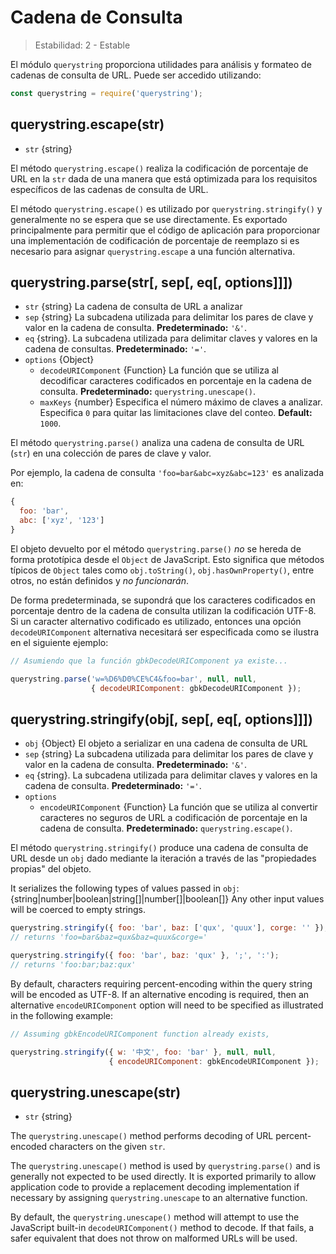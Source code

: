 # Cadena de Consulta

<!--introduced_in=v0.10.0-->

> Estabilidad: 2 - Estable

<!--name=querystring-->

El módulo `querystring` proporciona utilidades para análisis y formateo de cadenas de consulta de URL. Puede ser accedido utilizando:

```js
const querystring = require('querystring');
```

## querystring.escape(str)

<!-- YAML
added: v0.1.25
-->

* `str` {string}

El método `querystring.escape()` realiza la codificación de porcentaje de URL en la `str` dada de una manera que está optimizada para los requisitos específicos de las cadenas de consulta de URL.

El método `querystring.escape()` es utilizado por `querystring.stringify()` y generalmente no se espera que se use directamente. Es exportado principalmente para permitir que el código de aplicación para proporcionar una implementación de codificación de porcentaje de reemplazo si es necesario para asignar `querystring.escape` a una función alternativa.

## querystring.parse(str[, sep[, eq[, options]]])

<!-- YAML
added: v0.1.25
changes:

  - version: v8.0.0
    pr-url: https://github.com/nodejs/node/pull/10967
    description: Multiple empty entries are now parsed correctly (e.g. `&=&=`).
  - version: v6.0.0
    pr-url: https://github.com/nodejs/node/pull/6055
    description: The returned object no longer inherits from `Object.prototype`.
  - version: v6.0.0, v4.2.4
    pr-url: https://github.com/nodejs/node/pull/3807
    description: The `eq` parameter may now have a length of more than `1`.
-->

* `str` {string} La cadena de consulta de URL a analizar
* `sep` {string} La subcadena utilizada para delimitar los pares de clave y valor en la cadena de consulta. **Predeterminado:** `'&'`.
* `eq` {string}. La subcadena utilizada para delimitar claves y valores en la cadena de consultas. **Predeterminado:** `'='`.
* `options` {Object} 
  * `decodeURIComponent` {Function} La función que se utiliza al decodificar caracteres codificados en porcentaje en la cadena de consulta. **Predeterminado:** `querystring.unescape()`.
  * `maxKeys` {number} Especifica el número máximo de claves a analizar. Especifica `0` para quitar las limitaciones clave del conteo. **Default:** `1000`.

El método `querystring.parse()` analiza una cadena de consulta de URL (`str`) en una colección de pares de clave y valor.

Por ejemplo, la cadena de consulta `'foo=bar&abc=xyz&abc=123'` es analizada en:

<!-- eslint-skip -->

```js
{
  foo: 'bar',
  abc: ['xyz', '123']
}
```

El objeto devuelto por el método `querystring.parse()` *no* se hereda de forma prototípica desde el `Object` de JavaScript. Esto significa que métodos típicos de `Object` tales como `obj.toString()`, `obj.hasOwnProperty()`, entre otros, no están definidos y *no funcionarán*.

De forma predeterminada, se supondrá que los caracteres codificados en porcentaje dentro de la cadena de consulta utilizan la codificación UTF-8. Si un caracter alternativo codificado es utilizado, entonces una opción `decodeURIComponent` alternativa necesitará ser especificada como se ilustra en el siguiente ejemplo:

```js
// Asumiendo que la función gbkDecodeURIComponent ya existe...

querystring.parse('w=%D6%D0%CE%C4&foo=bar', null, null,
                  { decodeURIComponent: gbkDecodeURIComponent });
```

## querystring.stringify(obj[, sep[, eq[, options]]])

<!-- YAML
added: v0.1.25
-->

* `obj` {Object} El objeto a serializar en una cadena de consulta de URL
* `sep` {string} La subcadena utilizada para delimitar los pares de clave y valor en la cadena de consulta. **Predeterminado:** `'&'`.
* `eq` {string}. La subcadena utilizada para delimitar claves y valores en la cadena de consulta. **Predeterminado:** `'='`.
* `options` 
  * `encodeURIComponent` {Function} La función que se utiliza al convertir caracteres no seguros de URL a codificación de porcentaje en la cadena de consulta. **Predeterminado:** `querystring.escape()`.

El método `querystring.stringify()` produce una cadena de consulta de URL desde un `obj` dado mediante la iteración a través de las "propiedades propias" del objeto.

It serializes the following types of values passed in `obj`: {string|number|boolean|string[]|number[]|boolean[]} Any other input values will be coerced to empty strings.

```js
querystring.stringify({ foo: 'bar', baz: ['qux', 'quux'], corge: '' });
// returns 'foo=bar&baz=qux&baz=quux&corge='

querystring.stringify({ foo: 'bar', baz: 'qux' }, ';', ':');
// returns 'foo:bar;baz:qux'
```

By default, characters requiring percent-encoding within the query string will be encoded as UTF-8. If an alternative encoding is required, then an alternative `encodeURIComponent` option will need to be specified as illustrated in the following example:

```js
// Assuming gbkEncodeURIComponent function already exists,

querystring.stringify({ w: '中文', foo: 'bar' }, null, null,
                      { encodeURIComponent: gbkEncodeURIComponent });
```

## querystring.unescape(str)

<!-- YAML
added: v0.1.25
-->

* `str` {string}

The `querystring.unescape()` method performs decoding of URL percent-encoded characters on the given `str`.

The `querystring.unescape()` method is used by `querystring.parse()` and is generally not expected to be used directly. It is exported primarily to allow application code to provide a replacement decoding implementation if necessary by assigning `querystring.unescape` to an alternative function.

By default, the `querystring.unescape()` method will attempt to use the JavaScript built-in `decodeURIComponent()` method to decode. If that fails, a safer equivalent that does not throw on malformed URLs will be used.